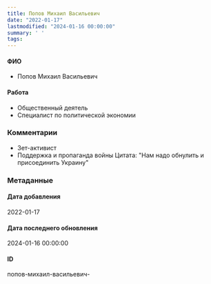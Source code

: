 ```yaml
---
title: Попов Михаил Васильевич
date: "2022-01-17"
lastmodified: "2024-01-16 00:00:00"
summary: ' '
tags: 
---
```

<!--# pp1-->
<!--## Фигурант-->
<!--### Личные данные-->
#### ФИО
- Попов Михаил Васильевич
#### Работа
- Общественный деятель
- Специалист по политической экономии
### Комментарии
- Зет-активист
- Поддержка и пропаганда войны
Цитата: "Нам надо обнулить и присоединить Украину"
### Метаданные
#### Дата добавления
2022-01-17
#### Дата последнего обновления
2024-01-16 00:00:00
#### ID
попов-михаил-васильевич-
<!--## END;-->
